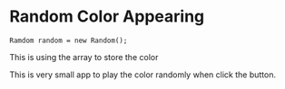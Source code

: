 # Random Color Appearing 

```
Ramdom random = new Random();
```
This is using the array to store the color 


This is very small app to play the color randomly when click the button.
